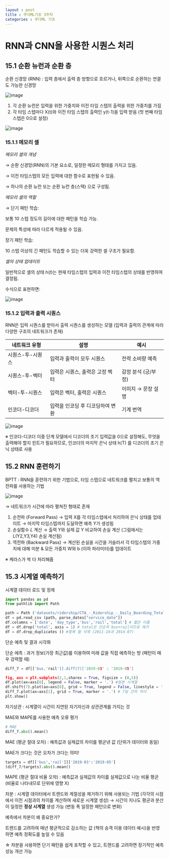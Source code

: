 ```yaml
---
layout : post
title : 쿠다ML기초 3주차
categories : 쿠다ML 기초
---
```

# RNN과 CNN을 사용한 시퀀스 처리
## 15.1 순환 뉴런과 순환 층
순환 신경망 (RNN) : 입력 층에서 출력 층 방향으로 흐르거나, 뒤쪽으로 순환하는 연결도 가능한 신경망

![image](https://github.com/user-attachments/assets/6776e2e7-5f71-45b3-af93-81bb60224c57)

1. 각 순환 뉴런은 입력을 위한 가중치와 이전 타임 스텝의 출력을 위한 가중치를 가짐 
2. 각 타임 스텝마다 X(t)와 이전 타임 스텝의 출력인 y(t-1)을 입력 받음 (첫 번째 타임스텝은 0으로 설정)

![image](https://github.com/user-attachments/assets/7b9dc5fe-8ae1-4718-b654-1345b6b1db75)

### 15.1.1 메모리 셀

*메모리 셀의 개념*

→ 순환 신경망(RNN)의 기본 요소로, 일정한 메모리 형태를 가지고 있음.

→ 이전 타임스텝의 모든 입력에 대한 함수로 표현될 수 있음.

→ 하나의 순환 뉴런 또는 순환 뉴런 층(스택) 으로 구성됨.

*메모리 셀의 역할*

→ 단기 패턴 학습:

보통 10 스텝 정도의 길이에 대한 패턴을 학습 가능.

문제의 특성에 따라 다르게 적용될 수 있음.

장기 패턴 학습:

10 스텝 이상의 긴 패턴도 학습할 수 있는 더욱 강력한 셀 구조가 필요함.

*셀의 상태 업데이트*

일반적으로 셀의 상태 ℎ(𝑡)는 현재 타임스텝의 입력과 이전 타임스텝의 상태를 반영하여 결정됨.

수식으로 표현하면:

![image](https://github.com/user-attachments/assets/6bedf92a-0386-4bdc-878a-0d7d0c9febfd)

### 15.1.2 입력과 출력 시퀀스
RNN은 입력 시퀀스를 받아서 출력 시퀀스를 생성하는 모델 (입력과 출력의 관계에 따라 다양한 구조의 네트워크가 존재)

|네트워크 유형|설명|예시|
|---|---|---|
|시퀀스-투-시퀀스|입력과 출력이 모두 시퀀스|전력 소비량 예측|
|시퀀스-투-벡터|입력은 시퀀스, 출력은 고정 벡터|감정 분석 (긍/부정)|
|벡터-투-시퀀스|입력은 벡터, 출력은 시퀀스|이미지 → 문장 설명|
|인코더-디코더|입력을 인코딩 후 디코딩하여 변환|기계 번역|

![image](https://github.com/user-attachments/assets/f4b619a7-a9b2-4d4b-885b-ea368897c7ab)

※ 인코더-디코더 이중 단계 모델에서 디코더의 초기 입력값을 0으로 설정해도, 무엇을 출력해야 할지 힌트가 필요하므로, 인코더의 마지막 은닉 상태 h(T) 를 디코더의 초기 은닉 상태로 사용

## 15.2 RNN 훈련하기
BPTT : RNN을 훈련하기 위한 기법으로, 타임 스텝으로 네트워크를 펼치고 보통의 역전파를 사용하는 기법

![image](https://github.com/user-attachments/assets/2ae10abe-52d8-4c10-be86-a80f3f1e2597)

→ 네트워크가 시간에 따라 펼쳐진 형태로 존재

1. 순전파 (Forward Pass)
→ 입력 X를 각 타임스텝에서 처리하여 은닉 상태를 업테이트
→ 마지막 타임스텝까지 도달하면 예측 Y가 생성됨
2. 손실함수 𝐿 계산
→ 출력 Y와 실제 값 Y 비교하여 손실 계산 (그림에서는 L(Y2,Y3,Y4) 손실 계산됨)
3. 역전파 (Backward Pass)
→ 계산된 손실을 시간을 거슬러서 각 타임스텝의 가중치에 대해 미분 & 모든 가중치 W와 b (이하 파라미터)를 업데이트

※ 케라스가 싹 다 처리해줌

## 15.3 시계열 예측하기
시계열 데이터 로드 및 정제
```python
import pandas as pd
from pathlib import Path

path = Path ('datasets/ridership/CTA_-_Ridership_-_Daily_Boarding_Totals.csv')
df = pd.read_csv (path, parse_dates["service_date"])
df.columns = ['date', 'day_type','bus','rail','total'] # 짧은 이름
df = df.drop('total', axis = 1) # total은 단순히 bus+rail이므로 제거
df = df.drop_duplicates () #중복 월 삭제 (2011-10과 2014-07)
```
단순 예측 및 결과 시각화

단순 에측 : 과거 정보(가장 최근값)를 이용하여 미래 값을 직접 예측하는 방 (패턴이 매우 강력할 때)

```python
diff_7 = df[['bus,'rail']].diff(7)['2019-03' : '2019-05']

fig, axs = plt.subplots(2,1,sharex = True, figsize = (8,5))
df.plot(ax=axs[0], legend = False, marker = '.') #원본 시계열
df.shift(7).plot(ax=axs[0], grid = True, legend = False, linestyle = ':') # 지연된 시계열
diff_7.plot(ax=axs[1], grid = True, marker = '.') # 7일 간의 차이
plt.show()
```

자기상관 : 시계열이 시간이 지연된 자기자신과 상관관계를 가지는 것

MAE와 MAPE를 사용한 예측 오류 평가
```python
# MAE 
diff_7.abs().mean()
```
MAE (평균 절대 오차) : 예측값과 실제값의 차이를 평균낸 값 (단위가 데이터와 동일)

MAE가 크다는 것은 오차가 크다는 의미!

```python
targets = df[['bus','rail']]['2019-03':'2019-05']
(diff_7/targets).abs().mean()
```
MAPE (평균 절대 비율 오차) : 예측값과 실제값의 차이를 실제값으로 나눈 비율 평균 (비율로 나타내므로 단위에 영향 X)

차분 : 시계열 데이터에서 트렌드와 계절성을 제거하기 위해 사용되는 기법 (각각의 시점에서 이전 시점과의 차이를 계산하여 새로운 시계열 생성) → 시간이 지나도 평균과 분산이 일정한 **정상 시계열** 생성 가능 (변동 폭 일정한 패턴으로 변화)

예측에서 차분이 왜 중요한가? 

트렌드를 고려하여 매년 평균적으로 감소하는 값 (책의 승객 이용 데이터 예시)을 반영하면 예측 정확도를 높일 수 있음

☆ 차분을 사용하면 단기 패턴을 쉽게 포착할 수 있고, 트렌드를 고려하면 장기적인 예측 성능 개선 가능








